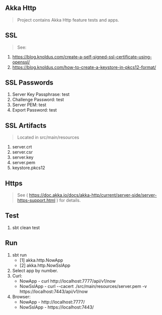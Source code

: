 Akka Http
---------
>Project contains Akka Http feature tests and apps.

SSL
---
>See:
1. https://blog.knoldus.com/create-a-self-signed-ssl-certificate-using-openssl/
2. https://blog.knoldus.com/how-to-create-a-keystore-in-pkcs12-format/

SSL Passwords
-------------
1. Server Key Passphrase: test
2. Challenge Password: test
3. Server PEM: test
4. Export Password: test

SSL Artifacts
-------------
>Located in src/main/resources
1. server.crt
2. server.csr
3. server.key
4. server.pem
5. keystore.pkcs12

Https
-----
>See ( https://doc.akka.io/docs/akka-http/current/server-side/server-https-support.html ) for details.
       
Test
----
1. sbt clean test

Run
---
1. sbt run
   * [1] akka.http.NowApp
   * [2] akka.http.NowSslApp
2. Select app by number.
3. Curl:
   * NowApp    - curl http://localhost:7777/api/v1/now
   * NowSslApp - curl --cacert ./src/main/resources/server.pem -v https://localhost:7443/api/v1/now
4. Browser:
   * NowApp    - http://localhost:7777/
   * NowSslApp - https://localhost:7443/